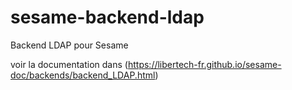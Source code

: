 # sesame-backend-ldap
Backend LDAP pour Sesame

voir la documentation dans (https://libertech-fr.github.io/sesame-doc/backends/backend_LDAP.html)